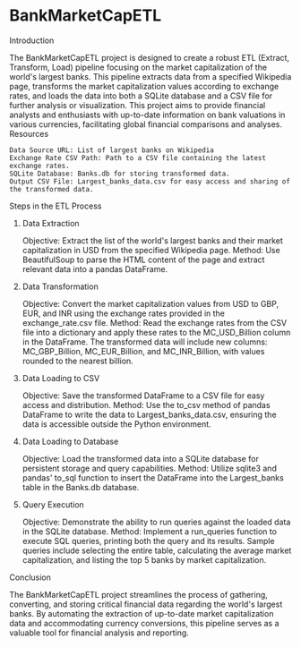 # BankMarketCapETL

Introduction

The BankMarketCapETL project is designed to create a robust ETL (Extract, Transform, Load) pipeline focusing on the market capitalization of the world's largest banks. This pipeline extracts data from a specified Wikipedia page, transforms the market capitalization values according to exchange rates, and loads the data into both a SQLite database and a CSV file for further analysis or visualization. This project aims to provide financial analysts and enthusiasts with up-to-date information on bank valuations in various currencies, facilitating global financial comparisons and analyses.
Resources

    Data Source URL: List of largest banks on Wikipedia
    Exchange Rate CSV Path: Path to a CSV file containing the latest exchange rates.
    SQLite Database: Banks.db for storing transformed data.
    Output CSV File: Largest_banks_data.csv for easy access and sharing of the transformed data.

Steps in the ETL Process
1. Data Extraction

    Objective: Extract the list of the world's largest banks and their market capitalization in USD from the specified Wikipedia page.
    Method: Use BeautifulSoup to parse the HTML content of the page and extract relevant data into a pandas DataFrame.

2. Data Transformation

    Objective: Convert the market capitalization values from USD to GBP, EUR, and INR using the exchange rates provided in the exchange_rate.csv file.
    Method: Read the exchange rates from the CSV file into a dictionary and apply these rates to the MC_USD_Billion column in the DataFrame. The transformed data will include new columns: MC_GBP_Billion, MC_EUR_Billion, and MC_INR_Billion, with values rounded to the nearest billion.

3. Data Loading to CSV

    Objective: Save the transformed DataFrame to a CSV file for easy access and distribution.
    Method: Use the to_csv method of pandas DataFrame to write the data to Largest_banks_data.csv, ensuring the data is accessible outside the Python environment.

4. Data Loading to Database

    Objective: Load the transformed data into a SQLite database for persistent storage and query capabilities.
    Method: Utilize sqlite3 and pandas' to_sql function to insert the DataFrame into the Largest_banks table in the Banks.db database.

5. Query Execution

    Objective: Demonstrate the ability to run queries against the loaded data in the SQLite database.
    Method: Implement a run_queries function to execute SQL queries, printing both the query and its results. Sample queries include selecting the entire table, calculating the average market capitalization, and listing the top 5 banks by market capitalization.

Conclusion

The BankMarketCapETL project streamlines the process of gathering, converting, and storing critical financial data regarding the world's largest banks. By automating the extraction of up-to-date market capitalization data and accommodating currency conversions, this pipeline serves as a valuable tool for financial analysis and reporting.
